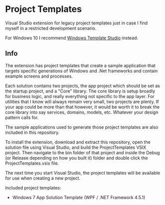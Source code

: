 Project Templates
==========================

Visual Studio extension for legacy project templates just in case I find myself in a restricted development scenario.

For Windows 10 I recommend [Windows Template Studio](https://marketplace.visualstudio.com/items?itemName=WASTeamAccount.WindowsTemplateStudio) instead.

Info
----
The extension has project templates that create a sample application that targets specific generations of Windows and .Net frameworks and contain example screens and processes.

Each solution contains two projects, the app project which should be set as the startup project, and a "Core" library. The core library is setup broadly for business logic, and really everything not specific to the app layer. For utilities that I know will always remain very small, two projects are plenty. If your app could be more than that however, it would be worth it to break the core library into say services, domains, models, etc. Whatever your design pattern calls for.

The sample applications used to generate those project templates are also included in this repository.

To install the extension, download and extract this repository, open the solution file using Visual Studio, and build the ProjectTemplates VSIX project. Then navigate to the bin folder of that project and inside the Debug (or Release depending on how you built it) folder and double click the ProjectTemplates.vsix file.

The next time you start Visual Studio, the project templates will be available for use when creating a new project.

Included project templates:

  - Windows 7 App Solution Template (WPF / .NET Framework 4.5.1)
